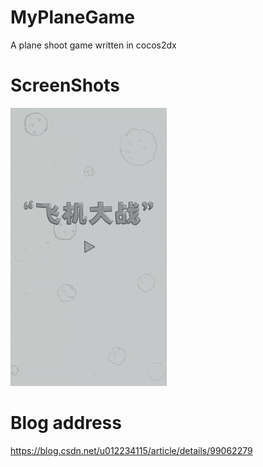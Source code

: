 # MyPlaneGame
A plane shoot game written in cocos2dx
# ScreenShots
![](./pic/plane_small.gif)<br/>
# Blog address
https://blog.csdn.net/u012234115/article/details/99062279
